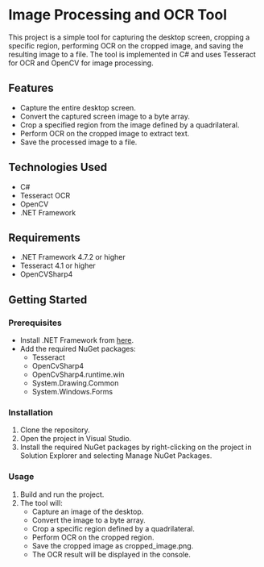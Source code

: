 # Image Processing and OCR Tool

This project is a simple tool for capturing the desktop screen, cropping a specific region, performing OCR on the cropped image, and saving the resulting image to a file. The tool is implemented in C# and uses Tesseract for OCR and OpenCV for image processing.

## Features

- Capture the entire desktop screen.
- Convert the captured screen image to a byte array.
- Crop a specified region from the image defined by a quadrilateral.
- Perform OCR on the cropped image to extract text.
- Save the processed image to a file.

## Technologies Used

- C#
- Tesseract OCR
- OpenCV
- .NET Framework

## Requirements

- .NET Framework 4.7.2 or higher
- Tesseract 4.1 or higher
- OpenCVSharp4

## Getting Started

### Prerequisites

- Install .NET Framework from [here](https://dotnet.microsoft.com/download/dotnet-framework).
- Add the required NuGet packages:
  - Tesseract
  - OpenCvSharp4
  - OpenCvSharp4.runtime.win
  - System.Drawing.Common
  - System.Windows.Forms

### Installation

1. Clone the repository.
2. Open the project in Visual Studio.
3. Install the required NuGet packages by right-clicking on the project in Solution Explorer and selecting Manage NuGet Packages.

### Usage

1. Build and run the project.
2. The tool will:
   - Capture an image of the desktop.
   - Convert the image to a byte array.
   - Crop a specific region defined by a quadrilateral.
   - Perform OCR on the cropped region.
   - Save the cropped image as cropped_image.png.
   - The OCR result will be displayed in the console.
